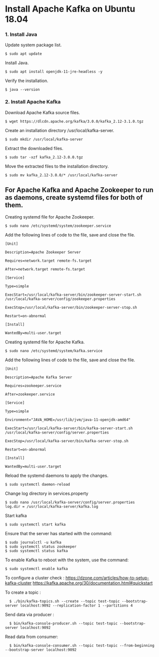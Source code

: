 # Install Apache Kafka on Ubuntu 18.04 
### 1. Install Java
Update system package list.

    $ sudo apt update
Install Java.

    $ sudo apt install openjdk-11-jre-headless -y
Verify the installation.

    $ java --version

### 2. Install Apache Kafka
Download Apache Kafka source files. 

    $ wget https://dlcdn.apache.org/kafka/3.0.0/kafka_2.12-3.1.0.tgz
Create an installation directory /usr/local/kafka-server.

    $ sudo mkdir /usr/local/kafka-server
Extract the downloaded files.

    $ sudo tar -xzf kafka_2.12-3.0.0.tgz
Move the extracted files to the installation directory.

    $ sudo mv kafka_2.12-3.0.0/* /usr/local/kafka-server
## For Apache Kafka and Apache Zookeeper to run as daemons, create systemd files for both of them.
Creating systemd file for Apache Zookeeper.

    $ sudo nano /etc/systemd/system/zookeeper.service
Add the following lines of code to the file, save and close the file.

    [Unit]

    Description=Apache Zookeeper Server

    Requires=network.target remote-fs.target

    After=network.target remote-fs.target

    [Service]

    Type=simple

    ExecStart=/usr/local/kafka-server/bin/zookeeper-server-start.sh /usr/local/kafka-server/config/zookeeper.properties

    ExecStop=/usr/local/kafka-server/bin/zookeeper-server-stop.sh

    Restart=on-abnormal

    [Install]

    WantedBy=multi-user.target
    
Creating systemd file for Apache Kafka.

    $ sudo nano /etc/systemd/system/kafka.service

Add the following lines of code to the file, save and close the file.

    [Unit]

    Description=Apache Kafka Server

    Requires=zookeeper.service

    After=zookeeper.service

    [Service]

    Type=simple

    Environment="JAVA_HOME=/usr/lib/jvm/java-11-openjdk-amd64"

    ExecStart=/usr/local/kafka-server/bin/kafka-server-start.sh /usr/local/kafka-server/config/server.properties

    ExecStop=/usr/local/kafka-server/bin/kafka-server-stop.sh

    Restart=on-abnormal

    [Install]

    WantedBy=multi-user.target

Reload the systemd daemons to apply the changes.

    $ sudo systemctl daemon-reload

Change log directory in services.property

    $ sudo nano /usr/local/kafka-server/config/server.properties
    log.dir = /usr/local/kafka-server/kafka.log
    
Start kafka

    $ sudo systemctl start kafka
    
Ensure that the server has started with the command:

    $ sudo journalctl -u kafka
    $ sudo systemctl status zookeeper
    $ sudo systemctl status kafka

To enable Kafka to reboot with the system, use the command:

    $ sudo systemctl enable kafka

To configure a cluster check : 
https://dzone.com/articles/how-to-setup-kafka-cluster
https://kafka.apache.org/30/documentation.html#quickstart

To create a topic : 

      $ ./bin/kafka-topics.sh --create --topic test-topic --bootstrap-server localhost:9092 --replication-factor 1 --partitions 4
Send data via producer :

      $ bin/kafka-console-producer.sh --topic test-topic --bootstrap-server localhost:9092
Read data from consumer: 

      $ bin/kafka-console-consumer.sh --topic test-topic --from-beginning --bootstrap-server localhost:9092



